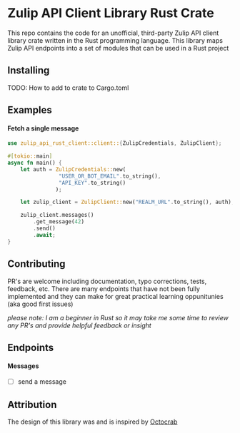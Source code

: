 # Zulip API Client Library Rust Crate

This repo contains the code for an unofficial, third-party Zulip API client library crate written in the Rust programming language. This library maps Zulip API endpoints into a set of modules that can be used in a Rust project

## Installing

TODO: How to add to crate to Cargo.toml

## Examples

#### Fetch a single message

```rust
use zulip_api_rust_client::client::{ZulipCredentials, ZulipClient};

#[tokio::main]
async fn main() {
    let auth = ZulipCredentials::new(
                "USER_OR_BOT_EMAIL".to_string(),
                "API_KEY".to_string()
               );

    let zulip_client = ZulipClient::new("REALM_URL".to_string(), auth); 

    zulip_client.messages()
        .get_message(42)
        .send()
        .await;
}
```

## Contributing

PR's are welcome including documentation, typo corrections, tests, feedback, etc. There are many endpoints that have not been fully implemented and they can make for great practical learning oppunitunies (aka good first issues)

*please note: I am a beginner in Rust so it may take me some time to review any PR's and provide helpful feedback or insight*

## Endpoints

#### Messages

- [ ] send a message

## Attribution

The design of this library was and is inspired by [Octocrab](https://github.com/XAMPPRocky/octocrab)

